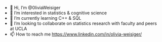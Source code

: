 - 👋 Hi, I’m @0liviaWeisiger
- 👀 I’m interested in statistics & cognitive science
- 🌱 I’m currently learning C++ & SQL
- 💞️ I’m looking to collaborate on statistics research with faculty and peers at UCLA
- 📫 How to reach me https://www.linkedin.com/in/olivia-weisiger/

<!---
0liviaWeisiger/0liviaWeisiger is a ✨ special ✨ repository because its `README.md` (this file) appears on your GitHub profile.
You can click the Preview link to take a look at your changes.
--->
